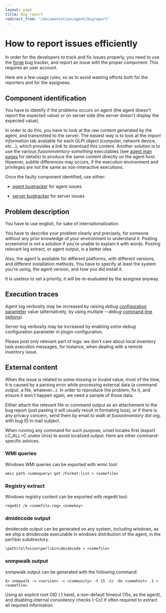 ```yaml
---
layout: page
title: Bug report
redirect_from: "/documentation/agent/bugreport"
---
```


# How to report issues efficiently

In order for the developers to track and fix issues properly, you need to use
the [forge](http://forge.fusioninventory.org) bug tracker, and report an issue
with the proper component. This requires an user account.

Here are a few usage rules, so as to avoid wasting efforts both for the
reporters and for the assignees.

## Component identification

You have to identify if the problems occurs on agent (the agent doesn't report
the expected value) or on server side (the server doesn't display the expected
value).

In order to do this, you have to look at the raw content generated by the
agent, and transmitted to the server. The easiest way is to look at the
*import information* tab available for each GLPI object (computer, network
device, etc...), which provides a link to download this content. Another
solution is to use the various *fusioninventory-something* executables (see
[agent man pages](agent/man/) for details) to produce the same content directly
on the agent host. However, subtile differences may occurs, if the execution
environment and privileges are not the same as non-interactive executions.

Once the faulty component identified, use either:

* [agent bugtracker](http://forge.fusioninventory.org/projects/fusioninventory-agent/issues) for agent issues

* [server bugtracker](http://forge.fusioninventory.org/projects/fusioninventory-for-glpi/issues) for server issues

## Problem description

You have to use english, for sake of internationalization.

You have to describe your problem clearly and precisely, for someone without
any prior knowledge of your environment to understand it. Posting screenshot is
not a solution if you're unable to explain it with words. Posting relevant log
extract, or agent output, is a better idea.

Also, the agent is available for different platforms, with different versions,
and different installation methods. You have to specify at least the system
you're using, the agent version, and how you did install it.

It is useless to set a priority, it will be re-evaluated by the assignee anyway.

## Execution traces

Agent log verbosity may be increased by raising *debug* [configuration parameter](agent/configuration.html) 
value (alternatively, by using multiple *--debug* [command-line options](agent/man/)).

Server log verbosity may be increased by enabling *extra-debug* configuration
parameter in plugin configuration.

Please post only relevant part of logs: we don't care about local inventory
task execution messages, for instance, when dealing with a remote inventory
issue.

## External content

When the issue is related to some missing or invalid value, most of the time,
it is caused by a parsing error while processing external data (a command
output, a file, whatever...). In order to reproduce the problem, fix it, and ensure it won't happen again, we need a sample of those data.

Either attach the relevant file or command output as an attachement to the bug
report (just pasting it will usually result in formating loss), or if there is
any privacy concern, send them by email to *walk at fusioninventory dot org*, with bug ID in mail subject.

When running any command for such purpose, unset locales first (export LC_ALL=C
undex Unix) to avoid localized output. Here are other command-specific advices.

### WMI queries

Windows WMI queries can be exported with wmic tool:

    wmic path <somequery> get /Format:list > <somefile>

### Registry extract

Windows registry content can be exported with regedit tool:

    regedit /e <somefile.reg> <somekey>

### dmidecode output

dmidecode output can be generated on any system, including windows, as we ship
a dmidecode executable in windows distribution of the agent, in the perl\bin
subdirectory.

    \path\to\fusion\perl\bin\dmidecode > <somefile>

### snmpwalk output

snmpwalk output can be generated with the following command:

    $> snmpwalk -v <version> -c <community> -t 15 -Cc -On <somehost> .1 > <somefile>

Using an explicit root OID (.1 here), a non-default timeout (15s, as the
agent), and disabling internal consistency checks (-Cc) if often required to
extract all required information.
